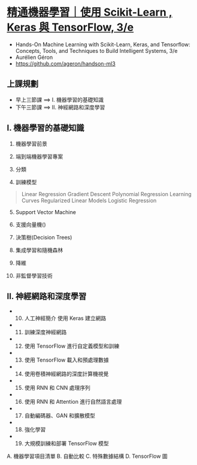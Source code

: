# [精通機器學習｜使用 Scikit-Learn , Keras 與 TensorFlow, 3/e](https://www.tenlong.com.tw/products/9786263246676?list_name=srh) 
- Hands-On Machine Learning with Scikit-Learn, Keras, and Tensorflow: Concepts, Tools, and Techniques to Build Intelligent Systems, 3/e
- Aurélien Géron
- https://github.com/ageron/handson-ml3

## 上課規劃
- 早上三節課 ==> I. 機器學習的基礎知識
- 下午三節課 ==> II. 神經網路和深度學習

## I. 機器學習的基礎知識

1. 機器學習前景

2. 端到端機器學習專案

3. 分類

4. 訓練模型
> Linear Regression
> Gradient Descent
> Polynomial Regression
> Learning Curves
> Regularized Linear Models
> Logistic Regression

5. Support Vector Machine
   

5. 支援向量機()

6. 決策樹(Decision Trees)

8. 集成學習和隨機森林

9. 降維

10. 非監督學習技術

## II. 神經網路和深度學習
- 10. 人工神經簡介 使用 Keras 建立網路
- 11. 訓練深度神經網路
- 12. 使用 TensorFlow 進行自定義模型和訓練
- 13. 使用 TensorFlow 載入和預處理數據
- 14. 使用卷積神經網路的深度計算機視覺
- 15. 使用 RNN 和 CNN 處理序列
- 16. 使用 RNN 和 Attention 進行自然語言處理
- 17. 自動編碼器、GAN 和擴散模型
- 18. 強化學習
- 19. 大規模訓練和部署 TensorFlow 模型

A. 機器學習項目清單
B. 自動比較
C. 特殊數據結構
D. TensorFlow 圖
